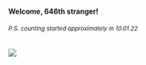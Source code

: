 #### Welcome, 646th stranger!

###### <sup>P.S. counting started approximately in 10.01.22</sup>

<img src="https://kraftwerk28.pp.ua/vcnt.png"></img>
